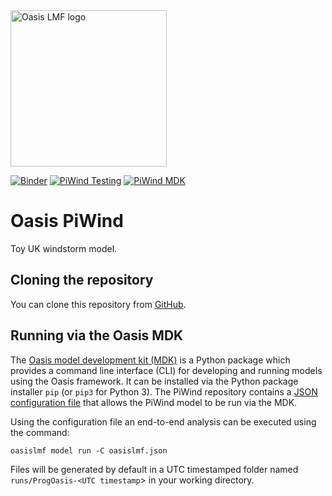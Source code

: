 <img src="https://oasislmf.org/packages/oasis_theme_package/themes/oasis_theme/assets/src/oasis-lmf-colour.png" alt="Oasis LMF logo" width="250"/>

[![Binder](https://mybinder.org/badge.svg)](https://mybinder.org/v2/gh/OasisLMF/OasisPiWind/develop)
[![PiWind Testing](https://github.com/OasisLMF/OasisPiWind/actions/workflows/test.yml/badge.svg?branch=develop)](https://github.com/OasisLMF/OasisPiWind/actions/workflows/test.yml)
[![PiWind MDK](https://github.com/OasisLMF/OasisPiWind/actions/workflows/run_mdk.yml/badge.svg?branch=develop)](https://github.com/OasisLMF/OasisPiWind/actions/workflows/run_mdk.yml)

# Oasis PiWind
Toy UK windstorm model.

## Cloning the repository

You can clone this repository from <a href="https://github.com/OasisLMF/OasisPiWind" target="_blank">GitHub</a>.

## Running via the Oasis MDK

The <a href="https://pypi.org/project/oasislmf/" target="_blank">Oasis model development kit (MDK)</a> is a Python package which provides a command line interface (CLI) for developing and running models using the Oasis framework. It can be installed via the Python package installer `pip` (or `pip3` for Python 3). The PiWind repository contains a <a href="https://github.com/OasisLMF/OasisPiWind/blob/develop/oasislmf.json" target="_blank">JSON configuration file</a> that allows the PiWind model to be run via the MDK.

Using the configuration file an end-to-end analysis can be executed using the command:

	oasislmf model run -C oasislmf.json

Files will be generated by default in a UTC timestamped folder named `runs/ProgOasis-<UTC timestamp`> in your working directory.

